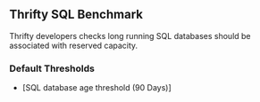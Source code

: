 ## Thrifty SQL Benchmark

Thrifty developers checks long running SQL databases should be associated with reserved capacity.

### Default Thresholds

- [SQL database age threshold (90 Days)]